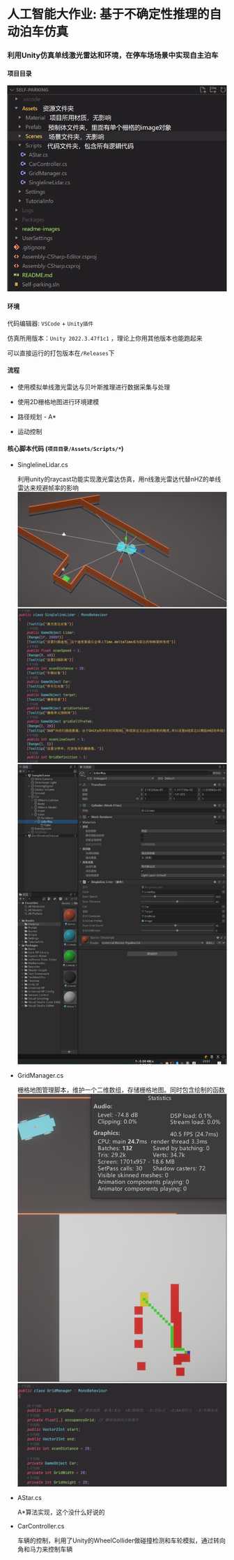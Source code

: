 # 人工智能大作业: 基于不确定性推理的自动泊车仿真 
### 利用Unity仿真单线激光雷达和环境，在停车场场景中实现自主泊车 

#### 项目目录
  ![alt text](readme-images/image6.png)

#### 环境
代码编辑器: ```VSCode``` + ```Unity插件```

仿真所用版本：```Unity 2022.3.47f1c1``` ，理论上你用其他版本也能跑起来

可以直接运行的打包版本在```/Releases```下
#### 流程
- 使用模拟单线激光雷达与贝叶斯推理进行数据采集与处理 

- 使用2D栅格地图进行环境建模

- 路径规划 - A*

- 运动控制 

#### 核心脚本代码 (```项目目录/Assets/Scripts/*```)
- SinglelineLidar.cs 

  利用unity的raycast功能实现激光雷达仿真，用n线激光雷达代替nHZ的单线雷达来规避帧率的影响
  ![alt text](readme-images/image.png)
  ![alt text](readme-images/image2.png)
  ![alt text](readme-images/image3.png)
- GridManager.cs
  
  栅格地图管理脚本，维护一个二维数组，存储栅格地图。同时包含绘制的函数
  ![alt text](readme-images/image5.png)
  ![alt text](readme-images/image4.png)
- AStar.cs
 
  A*算法实现，这个没什么好说的
- CarController.cs
 
  车辆的控制，利用了Unity的WheelCollider做碰撞检测和车轮模拟，通过转向角和马力来控制车辆
